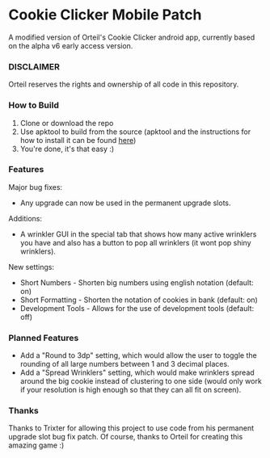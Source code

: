 # Cookie Clicker Mobile Patch
A modified version of Orteil's Cookie Clicker android app, currently based on the alpha v6 early access version.

### DISCLAIMER
Orteil reserves the rights and ownership of all code in this repository.

### How to Build
1. Clone or download the repo
2. Use apktool to build from the source (apktool and the instructions for how to install it can be found [here](https://ibotpeaches.github.io/Apktool/))
3. You're done, it's that easy :)

### Features
Major bug fixes:
- Any upgrade can now be used in the permanent upgrade slots.

Additions:
- A wrinkler GUI in the special tab that shows how many active wrinklers you have and also has a button to pop all wrinklers (it wont pop shiny wrinklers).

New settings:
- Short Numbers - Shorten big numbers using english notation (default: on)
- Short Formatting - Shorten the notation of cookies in bank (default: on)
- Development Tools - Allows for the use of development tools (default: off)

### Planned Features
- Add a "Round to 3dp" setting, which would allow the user to toggle the rounding of all large numbers between 1 and 3 decimal places.
- Add a "Spread Wrinklers" setting, which would make wrinklers spread around the big cookie instead of clustering to one side (would only work if your resolution is high enough so that they can all fit on screen).

### Thanks
Thanks to Trixter for allowing this project to use code from his permanent upgrade slot bug fix patch.
Of course, thanks to Orteil for creating this amazing game :)
